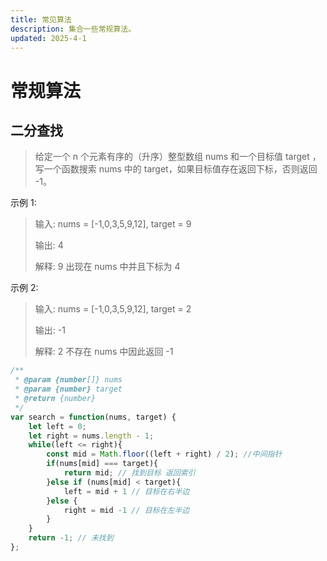 ```yaml
---
title: 常见算法
description: 集合一些常规算法。
updated: 2025-4-1
---
```


# 常规算法
<UpdatedTime :updated="$frontmatter.updated" />


## 二分查找

> 给定一个 n 个元素有序的（升序）整型数组 nums 和一个目标值 target  ，写一个函数搜索 nums 中的 target，如果目标值存在返回下标，否则返回 -1。

示例 1:

> 输入: nums = [-1,0,3,5,9,12], target = 9
> 
> 输出: 4
> 
> 解释: 9 出现在 nums 中并且下标为 4

示例 2:

> 输入: nums = [-1,0,3,5,9,12], target = 2
>
> 输出: -1
> 
> 解释: 2 不存在 nums 中因此返回 -1

```javascript
/**
 * @param {number[]} nums
 * @param {number} target
 * @return {number}
 */
var search = function(nums, target) {
    let left = 0;
    let right = nums.length - 1;
    while(left <= right){
        const mid = Math.floor((left + right) / 2); //中间指针
        if(nums[mid] === target){
            return mid; // 找到目标 返回索引
        }else if (nums[mid] < target){
            left = mid + 1 // 目标在右半边
        }else {
            right = mid -1 // 目标在左半边
        }
    } 
    return -1; // 未找到
};

```